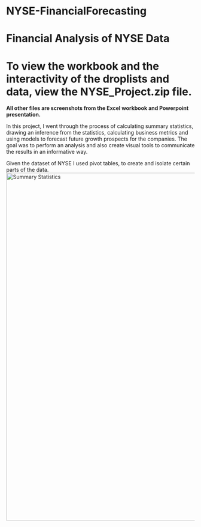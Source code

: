 # NYSE-FinancialForecasting
# Financial Analysis of NYSE Data


# To view the workbook and the interactivity of the droplists and data, view the NYSE_Project.zip file.


**All other files are screenshots from the Excel workbook and Powerpoint presentation.**

In this project, I went through the process of calculating summary statistics, drawing an inference from the statistics, calculating business metrics and using models to forecast future growth prospects for the companies. The goal was to perform an analysis and also create visual tools to communicate the results in an informative way.

Given the dataset of NYSE I used pivot tables, to create and isolate certain parts of the data.
<img width="926" alt="Summary Statistics" src="https://user-images.githubusercontent.com/120602494/235382545-014ea1b4-bb1b-4940-8151-dfea5b034e3e.png">
